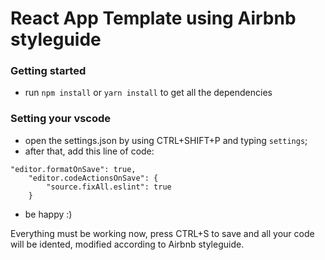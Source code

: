 # React App Template using Airbnb styleguide

### Getting started

- run `npm install` or `yarn install` to get all the dependencies

### Setting your vscode

- open the settings.json by using CTRL+SHIFT+P and typing `settings`;
- after that, add this line of code:

```
"editor.formatOnSave": true,
    "editor.codeActionsOnSave": {
        "source.fixAll.eslint": true
    }
```

- be happy :)

Everything must be working now, press CTRL+S to save and all your code will be idented, modified according to Airbnb styleguide.
